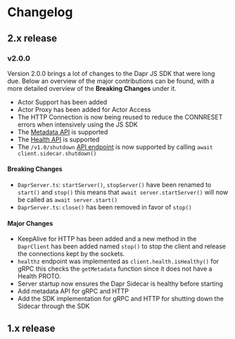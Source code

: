 # Changelog

## 2.x release

### v2.0.0

Version 2.0.0 brings a lot of changes to the Dapr JS SDK that were long due. Below an overview of the major contributions can be found, with a more detailed overview of the **Breaking Changes** under it.

* Actor Support has been added
* Actor Proxy has been added for Actor Access
* The HTTP Connection is now being reused to reduce the CONNRESET errors when intensively using the JS SDK 
* The [Metadata API](https://docs.dapr.io/reference/api/metadata_api/) is supported
* The [Health API](https://docs.dapr.io/reference/api/health_api/) is supported 
* The `/v1.0/shutdown` [API endpoint](https://docs.dapr.io/operations/hosting/kubernetes/kubernetes-job/) is now supported by calling `await client.sidecar.shutdown()`

#### Breaking Changes

* `DaprServer.ts`: `startServer()`, `stopServer()` have been renamed to `start()` and `stop()` this means that `await server.startServer()` will now be called as `await server.start()`
* `DaprServer.ts`: `close()` has been removed in favor of `stop()`

#### Major Changes

* KeepAlive for HTTP has been added and a new method in the `DaprClient` has been added named `stop()` to stop the client and release the connections kept by the sockets.
* `healthz` endpoint was implemented as `client.health.isHealthy()` for gRPC this checks the `getMetadata` function since it does not have a Health PROTO.
* Server startup now ensures the Dapr Sidecar is healthy before starting
* Add metadata API for gRPC and HTTP
* Add the SDK implementation for gRPC and HTTP for shutting down the Sidecar through the SDK

## 1.x release
